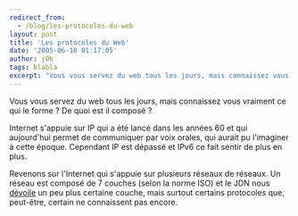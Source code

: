 ```yaml
---
redirect_from:
  - /blog/les-protocoles-du-web
layout: post
title: 'Les protocoles du Web'
date: '2005-06-10 01:17:05'
author: j0k
tags: blabla
excerpt: "Vous vous servez du web tous les jours, mais connaissez vous vraiment ce qui le forme ? De quoi est il composé ?     \nInternet s'appuie sur IP qui a été lancé dans les années 60 et qui aujourd'hui permet de communiquer par voix orales, qui aurait pu l'imaginer à cette époque. Cependant IP est dépassé et IPv6 ce fait sentir de plus en plus.  \n  \n     …"
---
```


Vous vous servez du web tous les jours, mais connaissez vous vraiment ce qui le forme ? De quoi est il composé ?

Internet s'appuie sur IP qui a été lancé dans les années 60 et qui aujourd'hui permet de communiquer par voix orales, qui aurait pu l'imaginer à cette époque. Cependant IP est dépassé et IPv6 ce fait sentir de plus en plus.

Revenons sur l'Internet qui s'appuie sur plusieurs réseaux de réseaux. Un réseau est composé de 7 couches (selon la norme ISO) et le JDN nous [dévoile](http://developpeur.journaldunet.com/tutoriel/theo/050609-protocoles-web.shtml) un peu plus certaine couche, mais surtout certains protocoles que, peut-être, certain ne connaissent pas encore.
